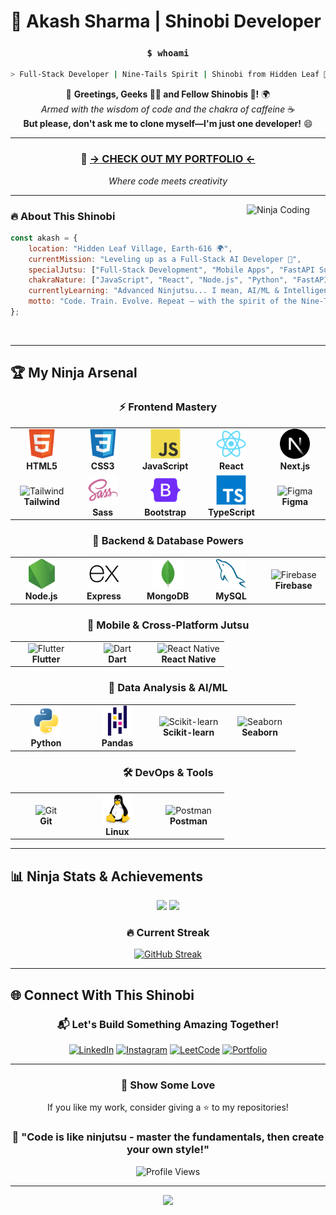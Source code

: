 # 🦊 Akash Sharma | Shinobi Developer

<div align="center">

### `$ whoami`

```bash
> Full-Stack Developer | Nine-Tails Spirit | Shinobi from Hidden Leaf 🌿
```

</div>

<div align="center">
  
🌟 **Greetings, Geeks 🧑‍💻 and Fellow Shinobis 🥷!** 🌍  
*Armed with the wisdom of code and the chakra of caffeine* ☕  
**But please, don't ask me to clone myself—I'm just one developer!** 😄

---

### 🎯 **[→ CHECK OUT MY PORTFOLIO ←](https://devakashsharma.netlify.app/)**

*Where code meets creativity*

---

</div>

<img align="right" src="https://i.imgflip.com/65efzo.gif" width="25%" height="auto" alt="Ninja Coding" />

### 🔥 **About This Shinobi**

```javascript
const akash = {
    location: "Hidden Leaf Village, Earth-616 🌍",
    currentMission: "Leveling up as a Full-Stack AI Developer 🚀",
    specialJutsu: ["Full-Stack Development", "Mobile Apps", "FastAPI Summoning", "AI Integrations"],
    chakraNature: ["JavaScript", "React", "Node.js", "Python", "FastAPI", "MongoDB"],
    currentlyLearning: "Advanced Ninjutsu... I mean, AI/ML & Intelligent Systems 🤖",
    motto: "Code. Train. Evolve. Repeat — with the spirit of the Nine-Tails! 🦊"
};
```

<br clear="right">

---

## 🏆 **My Ninja Arsenal**

<div align="center">

### ⚡ **Frontend Mastery**

<table>
<tr>
<td align="center" width="100">
<img src="https://raw.githubusercontent.com/devicons/devicon/master/icons/html5/html5-original.svg" width="48" height="48" alt="HTML5" />
<br><strong>HTML5</strong>
</td>
<td align="center" width="100">
<img src="https://raw.githubusercontent.com/devicons/devicon/master/icons/css3/css3-original.svg" width="48" height="48" alt="CSS3" />
<br><strong>CSS3</strong>
</td>
<td align="center" width="100">
<img src="https://raw.githubusercontent.com/devicons/devicon/master/icons/javascript/javascript-original.svg" width="48" height="48" alt="JavaScript" />
<br><strong>JavaScript</strong>
</td>
<td align="center" width="100">
<img src="https://raw.githubusercontent.com/devicons/devicon/master/icons/react/react-original.svg" width="48" height="48" alt="React" />
<br><strong>React</strong>
</td>
<td align="center" width="100">
<img src="https://raw.githubusercontent.com/devicons/devicon/master/icons/nextjs/nextjs-original.svg" width="48" height="48" alt="Next.js" />
<br><strong>Next.js</strong>
</td>
</tr>
<tr>
<td align="center" width="100">
<img src="https://www.vectorlogo.zone/logos/tailwindcss/tailwindcss-icon.svg" width="48" height="48" alt="Tailwind" />
<br><strong>Tailwind</strong>
</td>
<td align="center" width="100">
<img src="https://raw.githubusercontent.com/devicons/devicon/master/icons/sass/sass-original.svg" width="48" height="48" alt="Sass" />
<br><strong>Sass</strong>
</td>
<td align="center" width="100">
<img src="https://raw.githubusercontent.com/devicons/devicon/master/icons/bootstrap/bootstrap-plain.svg" width="48" height="48" alt="Bootstrap" />
<br><strong>Bootstrap</strong>
</td>
<td align="center" width="100">
<img src="https://raw.githubusercontent.com/devicons/devicon/master/icons/typescript/typescript-original.svg" width="48" height="48" alt="TypeScript" />
<br><strong>TypeScript</strong>
</td>
<td align="center" width="100">
<img src="https://www.vectorlogo.zone/logos/figma/figma-icon.svg" width="48" height="48" alt="Figma" />
<br><strong>Figma</strong>
</td>
</tr>
</table>

### 🔧 **Backend & Database Powers**

<table>
<tr>
<td align="center" width="100">
<img src="https://raw.githubusercontent.com/devicons/devicon/master/icons/nodejs/nodejs-original.svg" width="48" height="48" alt="Node.js" />
<br><strong>Node.js</strong>
</td>
<td align="center" width="100">
<img src="https://raw.githubusercontent.com/devicons/devicon/master/icons/express/express-original.svg" width="48" height="48" alt="Express" />
<br><strong>Express</strong>
</td>
<td align="center" width="100">
<img src="https://raw.githubusercontent.com/devicons/devicon/master/icons/mongodb/mongodb-original.svg" width="48" height="48" alt="MongoDB" />
<br><strong>MongoDB</strong>
</td>
<td align="center" width="100">
<img src="https://raw.githubusercontent.com/devicons/devicon/master/icons/mysql/mysql-original.svg" width="48" height="48" alt="MySQL" />
<br><strong>MySQL</strong>
</td>
<td align="center" width="100">
<img src="https://www.vectorlogo.zone/logos/firebase/firebase-icon.svg" width="48" height="48" alt="Firebase" />
<br><strong>Firebase</strong>
</td>
</tr>
</table>

### 📱 **Mobile & Cross-Platform Jutsu**

<table>
<tr>
<td align="center" width="100">
<img src="https://www.vectorlogo.zone/logos/flutterio/flutterio-icon.svg" width="48" height="48" alt="Flutter" />
<br><strong>Flutter</strong>
</td>
<td align="center" width="100">
<img src="https://www.vectorlogo.zone/logos/dartlang/dartlang-icon.svg" width="48" height="48" alt="Dart" />
<br><strong>Dart</strong>
</td>
<td align="center" width="100">
<img src="https://reactnative.dev/img/header_logo.svg" width="48" height="48" alt="React Native" />
<br><strong>React Native</strong>
</td>
</tr>
</table>

### 🧠 **Data Analysis & AI/ML**

<table>
<tr>
<td align="center" width="100">
<img src="https://raw.githubusercontent.com/devicons/devicon/master/icons/python/python-original.svg" width="48" height="48" alt="Python" />
<br><strong>Python</strong>
</td>
<td align="center" width="100">
<img src="https://raw.githubusercontent.com/devicons/devicon/2ae2a900d2f041da66e950e4d48052658d850630/icons/pandas/pandas-original.svg" width="48" height="48" alt="Pandas" />
<br><strong>Pandas</strong>
</td>
<td align="center" width="100">
<img src="https://upload.wikimedia.org/wikipedia/commons/0/05/Scikit_learn_logo_small.svg" width="48" height="48" alt="Scikit-learn" />
<br><strong>Scikit-learn</strong>
</td>
<td align="center" width="100">
<img src="https://seaborn.pydata.org/_images/logo-mark-lightbg.svg" width="48" height="48" alt="Seaborn" />
<br><strong>Seaborn</strong>
</td>
</tr>
</table>

### 🛠️ **DevOps & Tools**

<table>
<tr>
<td align="center" width="100">
<img src="https://www.vectorlogo.zone/logos/git-scm/git-scm-icon.svg" width="48" height="48" alt="Git" />
<br><strong>Git</strong>
</td>
<td align="center" width="100">
<img src="https://raw.githubusercontent.com/devicons/devicon/master/icons/linux/linux-original.svg" width="48" height="48" alt="Linux" />
<br><strong>Linux</strong>
</td>
<!-- <td align="center" width="100">
<img src="https://raw.githubusercontent.com/devicons/devicon/master/icons/docker/docker-original.svg" width="48" height="48" alt="Docker" />
<br><strong>Docker</strong>
</td> -->
<td align="center" width="100">
<img src="https://www.vectorlogo.zone/logos/getpostman/getpostman-icon.svg" width="48" height="48" alt="Postman" />
<br><strong>Postman</strong>
</td>
</tr>
</table>

</div>

<!-- --- -->

<!-- ## 🎯 **Featured Projects**

<div align="center">

### 🚀 **[Project Name 1]** • `Full-Stack Web App`
```
🔥 Tech Stack: React.js + Node.js + MongoDB + Express
✨ Features: Real-time chat, Authentication, Responsive Design
🎯 Status: Live & Deployed
```
**[Live Demo](link) • [Source Code](link)**

---

### 📱 **[Project Name 2]** • `Mobile Application`
```
🔥 Tech Stack: Flutter + Dart + Firebase
✨ Features: Cross-platform, Push notifications, Cloud sync
🎯 Status: Play Store Ready
```
**[Download App](link) • [Source Code](link)**

---

### 🧠 **[Project Name 3]** • `AI/ML Project`
```
🔥 Tech Stack: Python + Pandas + Scikit-learn
✨ Features: Data visualization, Predictive modeling
🎯 Status: Research Complete
```
**[View Analysis](link) • [Source Code](link)**

</div> -->

---

## 📊 **Ninja Stats & Achievements**

<div align="center">

<img height="180em" src="https://github-readme-stats.vercel.app/api?username=devakashsharma&show_icons=true&theme=tokyonight&include_all_commits=true&count_private=true"/>
<img height="180em" src="https://github-readme-stats.vercel.app/api/top-langs/?username=devakashsharma&layout=compact&langs_count=8&theme=tokyonight"/>

</div>

<div align="center">

### 🔥 **Current Streak**

[![GitHub Streak](https://github-readme-streak-stats.herokuapp.com/?user=devakashsharma&theme=tokyonight)](https://git.io/streak-stats)

<!-- ### 🏆 **GitHub Trophies**
[![trophy](https://github-profile-trophy.vercel.app/?username=devakashsharma&theme=tokyonight&row=1&column=6)](https://github.com/ryo-ma/github-profile-trophy) -->

</div>

---

## 🌐 **Connect With This Shinobi**

<div align="center">

### 📬 **Let's Build Something Amazing Together!**

[![LinkedIn](https://img.shields.io/badge/LinkedIn-0077B5?style=for-the-badge&logo=linkedin&logoColor=white)](https://linkedin.com/in/akash-sharma-1b7a73240/)
[![Instagram](https://img.shields.io/badge/Instagram-E4405F?style=for-the-badge&logo=instagram&logoColor=white)](https://instagram.com/justakash_02)
[![LeetCode](https://img.shields.io/badge/LeetCode-FFA116?style=for-the-badge&logo=LeetCode&logoColor=black)](https://www.leetcode.com/devakashsharma)
[![Portfolio](https://img.shields.io/badge/Portfolio-FF5722?style=for-the-badge&logo=todoist&logoColor=white)](https://devakashsharma.netlify.app/)

---

### 💝 **Show Some Love**

If you like my work, consider giving a ⭐ to my repositories!

</div>

<div align="center">

### 🦊 **"Code is like ninjutsu - master the fundamentals, then create your own style!"**

<img src="https://komarev.com/ghpvc/?username=devakashsharma&label=Profile%20views&color=ff6b35&style=for-the-badge" alt="Profile Views" />

</div>

---

<div align="center">
  <img src="https://capsule-render.vercel.app/api?type=waving&color=gradient&height=60&section=footer"/>
</div>
